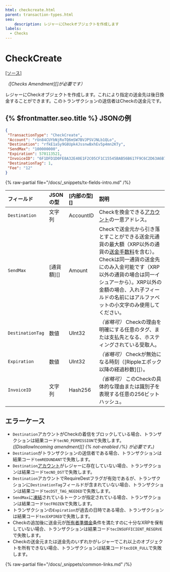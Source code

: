 ```yaml
---
html: checkcreate.html
parent: transaction-types.html
seo:
    description: レジャーにCheckオブジェクトを作成します
labels:
  - Checks
---
```

# CheckCreate
[[ソース]](https://github.com/XRPLF/rippled/blob/master/src/ripple/app/tx/impl/CreateCheck.cpp "Source")

_（[Checks Amendment][]が必要です）_

レジャーにCheckオブジェクトを作成します。これにより指定の送金先は後日換金することができます。このトランザクションの送信者はCheckの送金元です。

## {% $frontmatter.seo.title %} JSONの例

```json
{
 "TransactionType": "CheckCreate",
 "Account": "rUn84CUYbNjRoTQ6mSW7BVJPSVJNLb1QLo",
 "Destination": "rfkE1aSy9G8Upk4JssnwBxhEv5p4mn2KTy",
 "SendMax": "100000000",
 "Expiration": 570113521,
 "InvoiceID": "6F1DFD1D0FE8A32E40E1F2C05CF1C15545BAB56B617F9C6C2D63A6B704BEF59B",
 "DestinationTag": 1,
 "Fee": "12"
}
```

{% raw-partial file="/docs/_snippets/tx-fields-intro.md" /%}
<!--{# fix md highlighting_ #}-->

| フィールド            | JSONの型           | [内部の型][] | 説明     |
|:-----------------|:--------------------|:------------------|:----------------|
| `Destination`    | 文字列              | AccountID          | Checkを換金できる[アカウント](../../../../concepts/accounts/index.md)の一意アドレス。 |
| `SendMax`        | [通貨額][] | Amount            | Checkで送金元から引き落とすことができる送金元通貨の最大額（XRP以外の通貨の[送金手数料](../../../../concepts/tokens/transfer-fees.md)を含む）。Checkは同一通貨の送金先にのみ入金可能です（XRP以外の通貨の場合は同一イシュアーから）。XRP以外の金額の場合、入れ子フィールドの名前にはアルファベットの小文字のみ使用してください。 |
| `DestinationTag` | 数値              | UInt32            | _（省略可）_ Checkの理由を明確にする任意のタグ、または支払先となる、ホスティングされている受取人。 |
| `Expiration`     | 数値              | UInt32            | _（省略可）_ Checkが無効になる時刻（[Rippleエポック以降の経過秒数][]）。 |
| `InvoiceID`      | 文字列              | Hash256           | _（省略可）_ このCheckの具体的な理由または識別子を表現する任意の256ビットハッシュ。 |

## エラーケース

- `Destination`アカウントがCheckの着信をブロックしている場合、トランザクションは結果コード`tecNO_PERMISSION`で失敗します。 _([DisallowIncoming amendment][] {% not-enabled /%} が必要です。)_
- `Destination`がトランザクションの送信者である場合、トランザクションは結果コード`temREDUNDANT`で失敗します。
- `Destination`[アカウント](../../../../concepts/accounts/index.md)がレジャーに存在していない場合、トランザクションは結果コード`tecNO_DST`で失敗します。
- `Destination`アカウントでRequireDestフラグが有効であるが、トランザクションに`DestinationTag`フィールドが含まれていない場合、トランザクションは結果コード`tecDST_TAG_NEEDED`で失敗します。
- `SendMax`に[凍結](../../../../concepts/tokens/fungible-tokens/freezes.md)されているトークンが指定されている場合、トランザクションは結果コード`tecFROZEN`で失敗します。
- トランザクションの`Expiration`が過去の日時である場合、トランザクションは結果コード`tecEXPIRED`で失敗します。
- Checkの追加後に送金元が[所有者準備金](../../../../concepts/accounts/reserves.md#所有者準備金)条件を満たすのに十分なXRPを保有していない場合、トランザクションは結果コード`tecINSUFFICIENT_RESERVE`で失敗します。
- Checkの送金元または送金先のいずれかがレジャーでこれ以上のオブジェクトを所有できない場合、トランザクションは結果コード`tecDIR_FULL`で失敗します。

{% raw-partial file="/docs/_snippets/common-links.md" /%}
